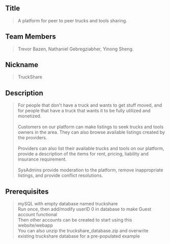 ## Title

> A platform for peer to peer trucks and tools sharing.



## Team Members

> Trevor Bazen, Nathaniel Gebregziabher, Yinong Sheng.



## Nickname

> TruckShare


## Description

> For people that don't have a truck and wants to get stuff moved, and for people that have a truck that wants it to be 
> fully utilized and monetized.\
> \
> Customers on our platform can make listings to seek trucks and tools owners in the area. They can also browse available 
> listings created by the providers. \
> \
> Providers can also list their available trucks and tools on our platform, provide a description of the items for rent, 
> pricing, liability and insurance requirement. \
> \
> SysAdmins provide moderation to the platform, remove inappropriate listings, and provide conflict resolutions.
> 

## Prerequisites 
> mySQL with empty database named truckshare \
> Run once, then add/modify userID 0 in database to make Guest account functional \
> Then other accounts can be created to start using this website/webapp \
> You can also unzip the truckshare_database.zip and overwrite existing truckshare database for a pre-populated example